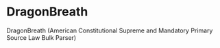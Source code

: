 # DragonBreath
DragonBreath (American Constitutional Supreme and Mandatory Primary Source Law Bulk Parser)
